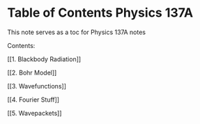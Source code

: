 # Table of Contents Physics 137A
This note serves as a toc for Physics 137A notes

Contents:

[[1. Blackbody Radiation]]

[[2. Bohr Model]]

[[3. Wavefunctions]]

[[4. Fourier Stuff]]

[[5. Wavepackets]]


